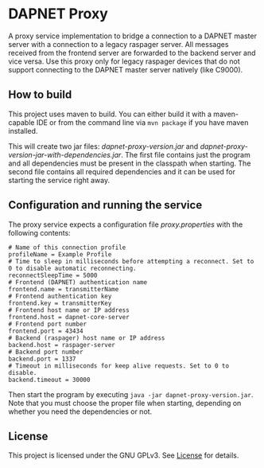 # DAPNET Proxy
A proxy service implementation to bridge a connection to a DAPNET master server with a connection to a legacy raspager server.
All messages received from the frontend server are forwarded to the backend server and vice versa. Use this proxy only for
legacy raspager devices that do not support connecting to the DAPNET master server natively (like C9000).

## How to build
This project uses maven to build. You can either build it with a maven-capable IDE or from the command line via `mvn package` if you have maven installed.

This will create two jar files: _dapnet-proxy-version.jar_ and _dapnet-proxy-version-jar-with-dependencies.jar_. The first
file contains just the program and all dependencies must be present in the classpath when starting. The second file contains
all required dependencies and it can be used for starting the service right away.

## Configuration and running the service
The proxy service expects a configuration file _proxy.properties_ with the following contents:

```
# Name of this connection profile
profileName = Example Profile
# Time to sleep in milliseconds before attempting a reconnect. Set to 0 to disable automatic reconnecting.
reconnectSleepTime = 5000
# Frontend (DAPNET) authentication name
frontend.name = transmitterName
# Frontend authentication key
frontend.key = transmitterKey
# Frontend host name or IP address
frontend.host = dapnet-core-server
# Frontend port number
frontend.port = 43434
# Backend (raspager) host name or IP address
backend.host = raspager-server
# Backend port number
backend.port = 1337
# Timeout in milliseconds for keep alive requests. Set to 0 to disable.
backend.timeout = 30000
```

Then start the program by executing `java -jar dapnet-proxy-version.jar`. Note that you must choose the proper file when starting, depending on whether you need the dependencies or not.

## License
This project is licensed under the GNU GPLv3. See [License](LICENSE.txt) for details.
